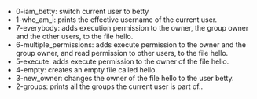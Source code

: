 * 0-iam_betty: switch current user to betty
* 1-who_am_i: prints the effective username of the current user.
* 7-everybody: adds execution permission to the owner, the group owner and the other users, to the file hello.
* 6-multiple_permissions: adds execute permission to the owner and the group owner, and read permission to other users, to the file hello.
* 5-execute: adds execute permission to the owner of the file hello.
* 4-empty: creates an empty file called hello.
* 3-new_owner: changes the owner of the file hello to the user betty.
* 2-groups: prints all the groups the current user is part of..
